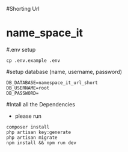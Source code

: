 #Shorting Url
# name_space_it

#.env setup
```
cp .env.example .env
```
#setup database (name, username, password)
```
DB_DATABASE=namespace_it_url_short
DB_USERNAME=root
DB_PASSWORD=
```


 
#Intall all the Dependencies
- please run
    
 ```
composer install 
php artisan key:generate
php artisan migrate
npm install && npm run dev
```
